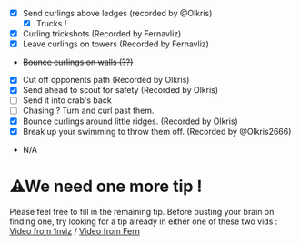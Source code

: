 - [x] Send curlings above ledges (recorded by @Olkris)
  - [x] Trucks !
- [x] Curling trickshots (Recorded by Fernavliz)
- [x] Leave curlings on towers (Recorded by Fernavliz)
- ~~Bounce curlings on walls (??)~~
- [x] Cut off opponents path (Recorded by Olkris)
- [x] Send ahead to scout for safety (Recorded by Olkris)
- [ ] Send it into crab's back
- [ ] Chasing ? Turn and curl past them.
- [x] Bounce curlings around little ridges. (Recorded by Olkris)
- [x] Break up your swimming to throw them off. (Recorded by @Olkris2666)
- N/A


# ⚠We need one more tip !
Please feel free to fill in the remaining tip.
Before busting your brain on finding one, try looking for a tip already in either one of these two vids : [Video from 1nviz](https://discord.com/channels/1080039048887926804/1228651931891793983) / [Video from Fern](https://discord.com/channels/1080039048887926804/1126700238263038064)
